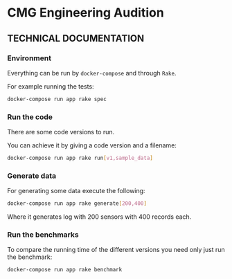 # CMG Engineering Audition
## TECHNICAL DOCUMENTATION

### Environment
Everything can be run by `docker-compose` and through `Rake`.

For example running the tests:
```bash
docker-compose run app rake spec
```

### Run the code
There are some code versions to run.

You can achieve it by giving a code version and a filename:
```bash
docker-compose run app rake run[v1,sample_data]
```

### Generate data
For generating some data execute the following:
```bash
docker-compose run app rake generate[200,400]
```
Where it generates log with 200 sensors with 400 records each.

### Run the benchmarks
To compare the running time of the different versions you need only just run the benchmark:
```bash
docker-compose run app rake benchmark
```
